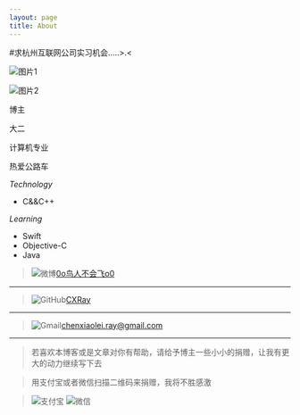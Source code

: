 ```yaml
---
layout: page
title: About
---
```

#求杭州互联网公司实习机会.....>.<

![图片1](http://cxray.github.io/about/IMG1.JPG)

![图片2](http://cxray.github.io/about/IMG2.JPG)

博主

大二

计算机专业

热爱公路车

*Technology*

* C&&C++

*Learning*

* Swift
* Objective-C
* Java



>![微博](http://cxray.github.io/public/images/weibo.png)[0o鸟人不会飞o0](http://weibo.com/p/1005051795459455)
***

>![GitHub](http://cxray.github.io/public/images/github.png)[CXRay](https://github.com/CXRay)
***

>![Gmail](http://cxray.github.io/public/images/gmail.png)[chenxiaolei.ray@gmail.com](mailto:chenxiaolei.ray@gmail.com)
***

>若喜欢本博客或是文章对你有帮助，请给予博主一些小小的捐赠，让我有更大的动力继续写下去

>用支付宝或者微信扫描二维码来捐赠，我将不胜感激

>![支付宝](http://cxray.github.io/public/images/alipayqr.png)
>![微信](http://cxray.github.io/public/images/weixinpay.JPG)

